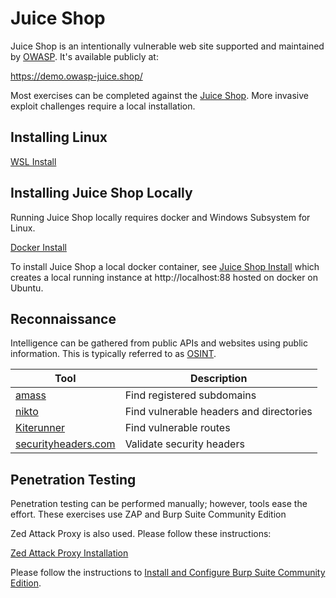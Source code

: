 # Juice Shop

Juice Shop is an intentionally vulnerable web site supported and maintained by [OWASP](owasp.org). It's available publicly at:

https://demo.owasp-juice.shop/

Most exercises can be completed against the [Juice Shop](https://demo.owasp-juice.shop/). More invasive exploit challenges require a local installation.

## Installing Linux

[WSL Install](wsl-install.md)

## Installing Juice Shop Locally

Running Juice Shop locally requires docker and Windows Subsystem for Linux.

[Docker Install](docker-install.md)  

To install Juice Shop a local docker container, see [Juice Shop Install](JuiceShopInstall.md) which creates a local running instance at http://localhost:88 hosted on docker on Ubuntu.

## Reconnaissance 

Intelligence can be gathered from public APIs and websites using public information. This is typically referred to as [OSINT](https://osintframework.com/). 


| Tool | Description |
| ---  | ----------  |
| [amass](OSINT/amass.md) | Find registered subdomains |
| [nikto](OSINT/nikto.md) | Find vulnerable headers and directories |
| [Kiterunner](OSINT/Kiterunner.md) | Find vulnerable routes |
| [securityheaders.com](OSINT/securityheaders.md) | Validate security headers |

## Penetration Testing

Penetration testing can be performed manually; however, tools ease the effort. These exercises use ZAP and Burp Suite Community Edition

Zed Attack Proxy is also used. Please follow these instructions:

[Zed Attack Proxy Installation](./zed-attack-proxy.md)

Please follow the instructions to [Install and Configure Burp Suite Community Edition](Burp-Suite-install.md).

